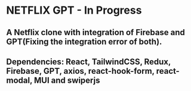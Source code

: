 # NETFLIX GPT - In Progress
## A Netflix clone with integration of Firebase and GPT(Fixing the integration error of both).
## Dependencies: React, TailwindCSS, Redux, Firebase, GPT, axios, react-hook-form, react-modal, MUI and swiperjs
